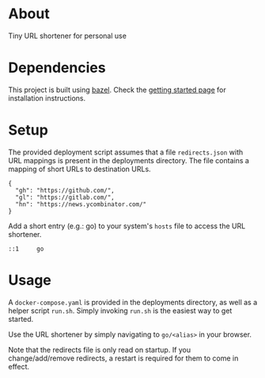 # About

Tiny URL shortener for personal use

# Dependencies

This project is built using [bazel](https://bazel.build/). Check the [getting started page](https://docs.bazel.build/versions/master/getting-started.html) for installation instructions.

# Setup

The provided deployment script assumes that a file `redirects.json` with URL mappings is present in the deployments directory. The file contains a mapping of short URLs to destination URLs.

```
{
  "gh": "https://github.com/",
  "gl": "https://gitlab.com/",
  "hn": "https://news.ycombinator.com/"
}
```

Add a short entry (e.g.: go) to your system's `hosts` file to access the URL shortener.

```
::1		go
```

# Usage

A `docker-compose.yaml` is provided in the deployments directory, as well as a helper script `run.sh`. Simply invoking `run.sh` is the easiest way to get started.

Use the URL shortener by simply navigating to `go/<alias>` in your browser.

Note that the redirects file is only read on startup. If you change/add/remove redirects, a restart is required for them to come in effect.
